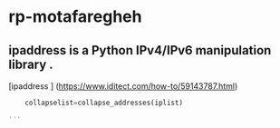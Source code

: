 # rp-motafaregheh

## ipaddress is a Python IPv4/IPv6 manipulation library .

[ipaddress ] (https://www.iditect.com/how-to/59143787.html)
```  python
    collapselist=collapse_addresses(iplist) 

'''
